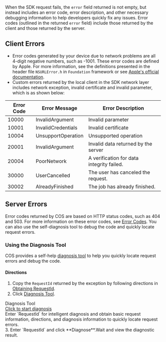When the SDK request fails, the `error` field returned is not empty, but instead includes an error code, error description, and other necessary debugging information to help developers quickly fix any issues. Error codes (outlined in the returned `error` field) include those returned by the client and those returned by the server.

## Client Errors

- Error codes generated by your device due to network problems are all 4-digit negative numbers, such as -1001. These error codes are defined by Apple. For more information, see the definitions presented in the header file `NSURLError.h` in `Foundation` framework or see [Apple's official documentation](https://developer.apple.com/documentation/foundation/1508628-url_loading_system_error_codes).
- Custom errors returned by the local client in the SDK network layer includes network exception, invalid certificate and invalid parameter, which is as shown below:

| Error Code | Error Message | Error Description |
| ---- | ---- | ---- |
|10000| InvalidArgument| Invalid parameter|
|10001| InvalidCredentials|  Invalid certificate|
| 10004 | UnsupportOperation | Unsupported operation |
|20001| InvalidArgument| Invalid data returned by the server|
|20004| PoorNetwork| A verification for data integrity failed.|
| 30000 | UserCancelled | The user has canceled the request. |
|30002| AlreadyFinished| The job has already finished.|

## Server Errors
Error codes returned by COS are based on HTTP status codes, such as 404 and 503. For more information on these error codes, see [Error Codes](https://intl.cloud.tencent.com/document/product/436/7730). You can also use the self-diagnosis tool to debug the code and quickly locate request errors.

### Using the Diagnosis Tool

COS provides a self-help [diagnosis tool](https://console.cloud.tencent.com/cos5/diagnose) to help you quickly locate request errors and debug the code.

#### Directions
1. Copy the `RequestId` returned by the exception by following directions in [Obtaining RequestId](https://intl.cloud.tencent.com/document/product/436/41230).
2. Click [Diagnosis Tool](https://console.cloud.tencent.com/cos5/diagnose).
<div class="rno-api-explorer">
    <div class="rno-api-explorer-inner">
        <div class="rno-api-explorer-hd">
            <div class="rno-api-explorer-title">
                Diagnosis Tool
            </div>
            <a href="https://console.cloud.tencent.com/cos5/diagnose" class="rno-api-explorer-btn" hotrep="doc.api.explorerbtn" target="_blank"><i class="rno-icon-explorer"></i>Click to start diagnosis</a>
        </div>
        <div class="rno-api-explorer-body">
            <div class="rno-api-explorer-cont">
                Enter `RequestId` for intelligent diagnosis and obtain basic request information, directions, and diagnosis information to quickly locate request errors.
            </div>
        </div>
    </div>
</div>
3. Enter `RequestId` and click **Diagnose**.Wait and view the diagnostic result.
